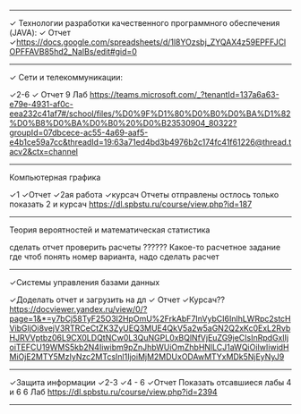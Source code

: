 -------------------------------------------------------------------
✓ Технологии разработки качественного программного обеспечения (JAVA):
✓ Отчет
✓https://docs.google.com/spreadsheets/d/1l8YOzsbj_ZYQAX4z59EPFFJClOPFFAVB85hd2_NaIBs/edit#gid=0
 
-------------------------------------------------------------------
✓ Сети и телекоммуникации:

✓2-6
✓ Отчет
9 Лаб
https://teams.microsoft.com/_?tenantId=137a6a63-e79e-4931-af0c-eea232c41af7#/school/files/%D0%9F%D1%80%D0%B0%D0%BA%D1%82%D0%B8%D0%BA%D0%B0%20%D0%B23530904_80322?groupId=07dbcece-ac55-4a69-aaf5-e4b1ce59a7cc&threadId=19:63a71ed4bd3b4976b2c174fc41f61226@thread.tacv2&ctx=channel

-------------------------------------------------------------------
Компьютерная графика

✓1
✓Отчет
✓2ая работа
✓курсач
Отчеты отправлены остлось только показать 2 и курсач
https://dl.spbstu.ru/course/view.php?id=187

-------------------------------------------------------------------
Теория вероятностей и математическая статистика

сделать отчет проверить расчеты
?????? Какое-то расчетное задание где чтоб понять номер варианта, надо сделать расчет

-------------------------------------------------------------------
✓Системы управления базами данных

✓Доделать отчет и загрузить на дл
✓ Отчет
✓Курсач?? 
https://docviewer.yandex.ru/view/0/?page=1&*=y7bCj58TyF25O3l2HpOmU%2FrkAbF7InVybCI6InlhLWRpc2stcHVibGljOi8vejV3RTRCeCtZK3ZyUEQ3MUE4QkV5a2w5aGN2Q2xKc0ExL2RvbHJRVVptbz06L9CX0LDQtNCw0L3QuNGPL0xBQlNfVjEuZG9jeCIsInRpdGxlIjoiTEFCU19WMS5kb2N4Iiwibm9pZnJhbWUiOmZhbHNlLCJ1aWQiOiIwIiwidHMiOjE2MTY5MzIyNzc2MTcsInl1IjoiMjM2MDUxODAwMTYxMDk5NjEyNyJ9

-------------------------------------------------------------------
✓Защита информации
✓2-3
✓4 - 6
✓Отчет
Показать отсавшиеся лабы 4 и 6
6 Лаб
https://dl.spbstu.ru/course/view.php?id=2394

-------------------------------------------------------------------
